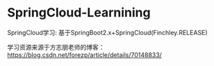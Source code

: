 # SpringCloud-Learnining

SpringCloud学习:
   基于SpringBoot2.x+SpringCloud(Finchley.RELEASE)

 学习资源来源于方志朋老师的博客：https://blog.csdn.net/forezp/article/details/70148833/
